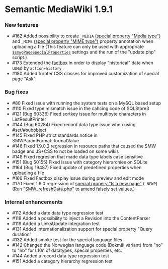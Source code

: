 # Semantic MediaWiki 1.9.1

### New features

* #162 Added possibility to create `_MEDIA` [(special property "Media type")](https://semantic-mediawiki.org/wiki/Help:Special_property_Media_type) and `_MIME` [(special property "MIME type")](https://semantic-mediawiki.org/wiki/Help:Special_property_MIME_type) property annotation when uploading a file (This feature can only be used with appropriate  [`$smwgPageSpecialProperties`](https://www.semantic-mediawiki.org/wiki/Help:$smwgPageSpecialProperties) settings and the run of the "update.php" script.)
* #173 Extended the [factbox](https://semantic-mediawiki.org/wiki/Factbox#The_factbox) in order to display "historical" data when used by `action=history`
* #180 Added furhter CSS classes for improved customization of special page ["Ask"](https://semantic-mediawiki.org/wiki/Help:Special:Ask) 

### Bug fixes

* #80  Fixed issue with running the system tests on a MySQL based setup
* #110 Fixed type mismatch issue in the cahcing code of SQLStore3
* #121 (Bug 60336) Fixed sortkey issue for multibyte characters in ListResultPrinter
* #144 (Bug 60284) Fixed record data type issue when using #set/#subobject
* #145 Fixed PHP strict standards notice in SMWParamFormat::formatValue
* #146 Fixed 1.9.0.2 regression in resource paths that caused the SMW badge and JS+CSS to not be loaded on some wikis
* #148 Fixed regresion that made data type labels case sensitive
* #151 (Bug 50155) Fixed issue with category hierarchies on SQLite
* #164 (Bug 19487) Fixed update of predefined properties when uploading a file
* #166 Fixed Factbox display issue during preview and edit mode
* #170 Fixed 1.9.0 regression of [special propery "Is a new page"](https://semantic-mediawiki.org/wiki/Help:Special_property_Is_a_new_page) (`_NEWP`) (Run ["SMW_refreshData.php"](https://semantic-mediawiki.org/wiki/Help:SMW_refreshData.php) to amend falsely set values.)

### Internal enhancements

* #112 Added a date data type regression test
* #118 Added a possibility to inject a Revision into the ContentParser
* #119 Added a LinksUpdate integration test
* #131 Added internationalization support for special property "Query duration"
* #132 Added smoke test for the special language files
* #142 Changed the Norwegian language code (Bokmål variant) from "no" to "nb" for L10n of datatypes, special properties, etc.
* #144 Added a record data type regression test
* #151 Added a category hierarchy regression test
